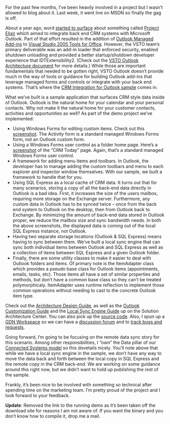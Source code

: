 For the past few months, I’ve been heavily involved in a project but I
wasn’t allowed to blog about it. Last week, it went live on MSDN so
finally the gag is off.

About a year ago, word [started to
surface](http://news.com.com/Microsoft+turns+to+Elixir+for+Office+boost/2100-1012_3-5545640.html)
about something called [Project
Elixir](http://news.com.com/Gates+pours+Elixir+for+Office+developers/2100-1012_3-5563873.html)
which aimed to integrate back end CRM systems with Microsoft Outlook.
Part of that effort resulted in the addition of [Outlook Managed
Add-ins](http://msdn.microsoft.com/office/understanding/vsto/default.aspx?pull=/library/en-us/odc_vsto2005_ta/html/officewhatsnewinvsto2005.asp#officewhatsnewinvsto2005_outlookmanagedaddins)
to [Visual Studio 2005 Tools for
Office](http://msdn.microsoft.com/office/understanding/vsto/default.aspx?pull=/library/en-us/odc_vsto2005_ta/html/officewhatsnewinvsto2005.asp).
However, the VSTO team’s primary deliverable was an add-in loader that
enforced security, enabled shutdown unloading and provided a better
startup/shutdown developer experience that IDTExtensibility2. (Check out
the [VSTO Outlook Architecture
document](http://msdn.microsoft.com/library/en-us/odc_vsto2005_ta/html/Office_VSTOOutlookAdd-inArchitecture.asp)
for more details.) While those are important fundamentals that needed to
be gotten right, VSTO Outlook doesn’t provide much in the way of tools
or guidance for building Outlook add-ins that leverage managed forms and
controls or integrate with your back end systems. That’s where the [CRM
Integration for Outlook
sample](http://www.microsoft.com/downloads/details.aspx?familyid=078124E9-1E88-4F51-8C98-3C1999CFE743&displaylang=en)
comes in.

What we’ve built is a sample application that surfaces CRM style data
inside of Outlook. Outlook is the natural home for your calendar and
your personal contacts. Why not make it the natural home for your
customer contacts, activities and opportunities as well? As part of the
demo project we’ve implemented:

-   Using Windows Forms for editing custom items. Check out this
    [screenshot](http://msdn.microsoft.com/library/en-us/dnbda/html/otlklobcrm10.gif).
    The Activity form is a standard managed Windows Forms form, not an
    Outlook custom form.
-   Using a Windows Forms user control as a folder home page. Here’s a
    [screenshot](http://msdn.microsoft.com/library/en-us/dnbda/html/otlklobcrm09.gif)
    of the “CRM Today” page. Again, that’s a standard managed Windows
    Forms user control.
-   A framework for adding menu items and toolbars. In Outlook, the
    developer has to manage adding the custom toolbars and menu to each
    explorer and inspector window themselves. With our sample, we built
    a framework to handle that for you.
-   Using SQL Express as a local cache of CRM data. It turns out that
    for many scenarios, storing a copy of all the back-end data directly
    in Outlook is a bad idea. First, it increases the size of the users
    mailbox, requiring more storage on the Exchange server. Furthermore,
    any custom data in Outlook has to be synced twice – once from the
    back end system to Outlook on the desktop, then from Outlook back to
    Exchange. By minimizing the amount of back-end data stored in
    Outlook proper, we reduce the mailbox size and sync bandwidth needs.
    In both the above screenshots, the displayed data is coming out of
    the local SQL Express instance, not Outlook.
-   Having two separate storage locations (Outlook & SQL Express) means
    having to sync between them. We’ve built a local sync engine that
    can sync both individual items between Outlook and SQL Express as
    well as a collection of items between SQL Express and a given
    Outlook folder.
-   Finally, there are some utility classes to make it easier to deal
    with Outlook folders and items. Of primary note is the ItemAdapter
    class which provides a pseudo base class for Outlook items
    (appointments, emails, tasks, etc). Those items all have a set of
    similar properties and methods, but don’t have a common base class
    so they can’t be treated polymorphicaly. ItemAdapter uses runtime
    reflection to implement those common operations without needing to
    cast to the concrete Outlook item type.

Check out the [Architecture Design
Guide](http://msdn.microsoft.com/architecture/default.aspx?pull=/library/en-us/dnbda/html/OtlkLOBCRM.asp),
as well as the [Outlook Customization
Guide](http://msdn.microsoft.com/architecture/default.aspx?pull=/library/en-us/dnbda/html/OtlkCustInEntApp.asp)
and the [Local Sync Engine
Guide](http://msdn.microsoft.com/architecture/default.aspx?pull=/library/en-us/dnbda/html/OtlkLDSSynch.asp)
up on the Solution Architecture Center. You can also pick up the [source
code](http://www.microsoft.com/downloads/details.aspx?familyid=078124E9-1E88-4F51-8C98-3C1999CFE743&displaylang=en).
Also, I spun up a [GDN
Workspace](http://workspaces.gotdotnet.com/outlookintegration) so we can
have a [discussion
forum](http://www.gotdotnet.com/workspaces/messageboard/home.aspx?id=ccecaaa6-88a8-43c0-8880-a491fcf7396e)
and to [track bugs and
requests](http://www.gotdotnet.com/workspaces/bugtracker/home.aspx?id=ccecaaa6-88a8-43c0-8880-a491fcf7396e).

Going forward, I’m going to be focusing on the remote data sync story
for this scenario. Among other responsibilities, I “own” the Data pillar
of our [Connected Systems
model](http://blogs.msdn.com/gianpaolo/archive/2005/06/07/426609.aspx)
so this dovetails nicely. You’ll note above that while we have a local
sync engine in the sample, we don’t have any way to move the data back
and forth between the local copy in SQL Express and the remote copy in
the CRM back-end. We are working on some guidance around this right now,
but we didn’t want to hold up publishing the rest of the sample.

Frankly, it’s been nice to be involved with something so technical after
spending time on the marketing team. I’m pretty proud of the project and
I look forward to your feedback.

**Update**: Removed the link to the running demo as it’s been taken off
the download site for reasons I am not aware of. If you want the binary
and you don’t know how to compile it, drop me a mail.
